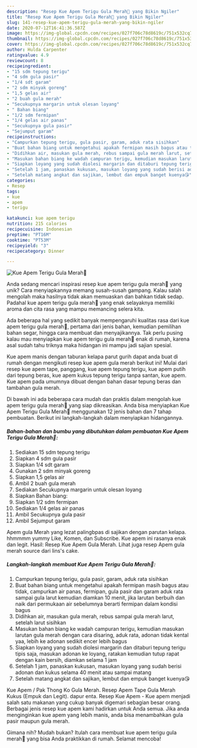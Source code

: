 ```yaml
---
description: "Resep Kue Apem Terigu Gula Merah🌼 yang Bikin Ngiler"
title: "Resep Kue Apem Terigu Gula Merah🌼 yang Bikin Ngiler"
slug: 141-resep-kue-apem-terigu-gula-merah-yang-bikin-ngiler
date: 2020-07-12T16:41:36.587Z
image: https://img-global.cpcdn.com/recipes/027f706c78d8619c/751x532cq70/kue-apem-terigu-gula-merah🌼-foto-resep-utama.jpg
thumbnail: https://img-global.cpcdn.com/recipes/027f706c78d8619c/751x532cq70/kue-apem-terigu-gula-merah🌼-foto-resep-utama.jpg
cover: https://img-global.cpcdn.com/recipes/027f706c78d8619c/751x532cq70/kue-apem-terigu-gula-merah🌼-foto-resep-utama.jpg
author: Hulda Carpenter
ratingvalue: 4.9
reviewcount: 8
recipeingredient:
- "15 sdm tepung terigu"
- "4 sdm gula pasir"
- "1/4 sdt garam"
- "2 sdm minyak goreng"
- "1,5 gelas air"
- "2 buah gula merah"
- "Secukupnya margarin untuk olesan loyang"
- " Bahan biang"
- "1/2 sdm fermipan"
- "1/4 gelas air panas"
- "Secukupnya gula pasir"
- "Sejumput garam"
recipeinstructions:
- "Campurkan tepung terigu, gula pasir, garam, aduk rata sisihkan"
- "Buat bahan biang untuk mengetahui apakah fermipan masih bagus atau tidak, campurkan air panas, fermipan, gula pasir dan garam aduk rata sampai gula larut kemudian diamkan 10 menit, jika larutan berbuih dan naik dari permukaan air sebelumnya berarti fermipan dalam kondisi bagus"
- "Didihkan air, masukan gula merah, rebus sampai gula merah larut, setelah larut sisihkan"
- "Masukan bahan biang ke wadah campuran terigu, kemudian masukan larutan gula merah dengan cara disaring, aduk rata, adonan tidak kental yaa, lebih ke adonan sedikit encer lebih bagus"
- "Siapkan loyang yang sudah diolesi margarin dan ditaburi tepung terigu tipis saja, masukan adonan ke loyang, ratakan kemudian tutup rapat dengan kain bersih, diamkan selama 1 jam"
- "Setelah 1 jam, panaskan kukusan, masukan loyang yang sudah berisi adonan dan kukus selama 40 menit atau sampai matang"
- "Setelah matang angkat dan sajikan, lembut dan empuk banget kuenya😘"
categories:
- Resep
tags:
- kue
- apem
- terigu

katakunci: kue apem terigu 
nutrition: 215 calories
recipecuisine: Indonesian
preptime: "PT16M"
cooktime: "PT53M"
recipeyield: "3"
recipecategory: Dinner

---
```



![Kue Apem Terigu Gula Merah🌼](https://img-global.cpcdn.com/recipes/027f706c78d8619c/751x532cq70/kue-apem-terigu-gula-merah🌼-foto-resep-utama.jpg)

Anda sedang mencari inspirasi resep kue apem terigu gula merah🌼 yang unik? Cara menyiapkannya memang susah-susah gampang. Kalau salah mengolah maka hasilnya tidak akan memuaskan dan bahkan tidak sedap. Padahal kue apem terigu gula merah🌼 yang enak selayaknya memiliki aroma dan cita rasa yang mampu memancing selera kita.

Ada beberapa hal yang sedikit banyak mempengaruhi kualitas rasa dari kue apem terigu gula merah🌼, pertama dari jenis bahan, kemudian pemilihan bahan segar, hingga cara membuat dan menyajikannya. Tak perlu pusing kalau mau menyiapkan kue apem terigu gula merah🌼 enak di rumah, karena asal sudah tahu triknya maka hidangan ini mampu jadi sajian spesial.

Kue apem manis dengan taburan kelapa parut gurih dapat anda buat di rumah dengan mengikuti resep kue apem gula merah berikut ini! Mulai dari resep kue apem tape, panggang, kue apem tepung terigu, kue apem putih dari tepung beras, kue apem kukus tepung terigu tanpa santan, kue apem. Kue apem pada umumnya dibuat dengan bahan dasar tepung beras dan tambahan gula merah.


Di bawah ini ada beberapa cara mudah dan praktis dalam mengolah kue apem terigu gula merah🌼 yang siap dikreasikan. Anda bisa menyiapkan Kue Apem Terigu Gula Merah🌼 menggunakan 12 jenis bahan dan 7 tahap pembuatan. Berikut ini langkah-langkah dalam menyiapkan hidangannya.

<!--inarticleads1-->

##### Bahan-bahan dan bumbu yang dibutuhkan dalam pembuatan Kue Apem Terigu Gula Merah🌼:

1. Sediakan 15 sdm tepung terigu
1. Siapkan 4 sdm gula pasir
1. Siapkan 1/4 sdt garam
1. Gunakan 2 sdm minyak goreng
1. Siapkan 1,5 gelas air
1. Ambil 2 buah gula merah
1. Sediakan Secukupnya margarin untuk olesan loyang
1. Siapkan  Bahan biang:
1. Siapkan 1/2 sdm fermipan
1. Sediakan 1/4 gelas air panas
1. Ambil Secukupnya gula pasir
1. Ambil Sejumput garam


Apem gula Merah yang lezat palingbpas di sajikan dengan parutan kelapa. hhmmmm yummy Like, Komen, dan Subscribe. Kue apem ini rasanya enak dan legit. Hasil: Resep Kue Apem Gula Merah. Lihat juga resep Apem gula merah source dari lins&#39;s cake. 

<!--inarticleads2-->

##### Langkah-langkah membuat Kue Apem Terigu Gula Merah🌼:

1. Campurkan tepung terigu, gula pasir, garam, aduk rata sisihkan
1. Buat bahan biang untuk mengetahui apakah fermipan masih bagus atau tidak, campurkan air panas, fermipan, gula pasir dan garam aduk rata sampai gula larut kemudian diamkan 10 menit, jika larutan berbuih dan naik dari permukaan air sebelumnya berarti fermipan dalam kondisi bagus
1. Didihkan air, masukan gula merah, rebus sampai gula merah larut, setelah larut sisihkan
1. Masukan bahan biang ke wadah campuran terigu, kemudian masukan larutan gula merah dengan cara disaring, aduk rata, adonan tidak kental yaa, lebih ke adonan sedikit encer lebih bagus
1. Siapkan loyang yang sudah diolesi margarin dan ditaburi tepung terigu tipis saja, masukan adonan ke loyang, ratakan kemudian tutup rapat dengan kain bersih, diamkan selama 1 jam
1. Setelah 1 jam, panaskan kukusan, masukan loyang yang sudah berisi adonan dan kukus selama 40 menit atau sampai matang
1. Setelah matang angkat dan sajikan, lembut dan empuk banget kuenya😘


Kue Apem / Pak Thong Ko Gula Merah. Resep Apem Tape Gula Merah Kukus (Empuk dan Legit). dapur enta. Resep Kue Apem - Kue apem menjadi salah satu makanan yang cukup banyak digemari sebagian besar orang. Berbagai jenis resep kue apem kami hadirkan untuk Anda semua. Jika anda menginginkan kue apem yang lebih manis, anda bisa menambahkan gula pasir maupun gula merah. 

Gimana nih? Mudah bukan? Itulah cara membuat kue apem terigu gula merah🌼 yang bisa Anda praktikkan di rumah. Selamat mencoba!
